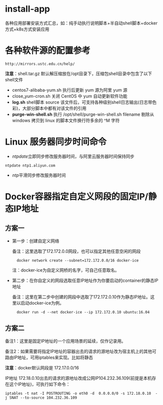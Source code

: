 # install-app
各种应用部署安装方式汇总，如：纯手动执行说明脚本+半自动shell脚本+docker方式+k8s方式安装应用


# 各种软件源的配置参考
    
    http://mirrors.ustc.edu.cn/help/


**注意**：shell.tar.gz 默认解压缩放在/opt目录下，压缩包shell目录中包含了以下shell文件
  * centos7-alibaba-yum.sh 执行后更新 yum 源为阿里 yum 源
  * close_yum-cron.sh 关闭 CentOS 中 yum 自动更新软件功能
  * **log.sh** shell脚本 source 该文件后，可支持各种级别shell日志输出(日志带色彩)，大部分脚本中都有对该文件的引用
  * **purge-win-shell.sh** 执行 /opt/shell/purge-win-shell.sh filename 剔除从 windows 拷贝到 linux 的脚本文件换行符多余的 ^M 字符

# Linux 服务器同步时间命令

- *ntpdate*立即同步修改服务器时间，与阿里云服务器时间保持同步
```shell script
ntpdate ntp1.aliyun.com
```

- *ntp*平滑同步修改服务器时间
  
# Docker容器指定自定义网段的固定IP/静态IP地址
## 方案一
- 第一步：创建自定义网络

    备注：这里选取了172.172.0.0网段，也可以指定其他任意空闲的网段

        docker network create --subnet=172.172.0.0/16 docker-ice

    注：docker-ice为自定义网桥的名字，可自己任意取名。

- 第二步：在你自定义的网段选取任意IP地址作为你要启动的container的静态IP地址

    备注：这里在第二步中创建的网段中选取了172.172.0.10作为静态IP地址。这里以启动docker-ice为例。

        docker run -d --net docker-ice --ip 172.172.0.10 ubuntu:16.04

## 方案二

  备注1：这里是固定IP地址的一个应用场景的延续，仅作记录用。
  
  备注2：如果需要将指定IP地址的容器出去的请求的源地址改为宿主机上的其他可路由IP地址，可用iptables来实现。比如将静态
  
  **注意**：docker默认网段是 172.17.0.0/16
  
  IP地址 172.18.0.10出去的请求的源地址改成公网IP104.232.36.109(前提是本机存在这个IP地址)，可执行如下命令：

    iptables -t nat -I POSTROUTING -o eth0 -d  0.0.0.0/0 -s 172.18.0.10  -j SNAT --to-source 104.232.36.109
    
      